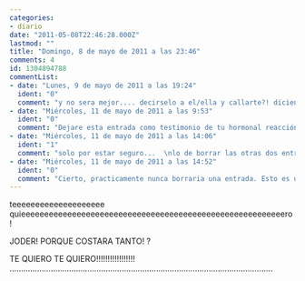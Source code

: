 ```yaml
---
categories:
- diario
date: "2011-05-08T22:46:28.000Z"
lastmod: ""
title: "Domingo, 8 de mayo de 2011 a las 23:46"
comments: 4
id: 1304894788
commentList:
- date: "Lunes, 9 de mayo de 2011 a las 19:24"
  ident: "0"
  comment: "y no sera mejor.... decirselo a el/ella y callarte?! diciendoselo a los cuatro vientos no conseguiras nada..."
- date: "Miércoles, 11 de mayo de 2011 a las 9:53"
  ident: "0"
  comment: "Dejare esta entrada como testimonio de tu hormonal reacción romántica, aunque he borrado las otras dos ya que no aportaban nada diferente a esta, y se hacían bastante incómodas de leer..."
- date: "Miércoles, 11 de mayo de 2011 a las 14:06"
  ident: "1"
  comment: "solo por estar seguro...  \nlo de borrar las otras dos entradas lo has echo como medida SUPER escepcional, no?  \nlo digo por q sea lo q sea, lo de borrar entradas me parece un poco drastico."
- date: "Miércoles, 11 de mayo de 2011 a las 14:52"
  ident: "0"
  comment: "Cierto, practicamente nunca borraria una entrada. Esto es un diario donde cualquiera publica lo que considera oportuno. Pero hay muchas maneras de decir lo mismo"
---
```


teeeeeeeeeeeeeeeeeeee quieeeeeeeeeeeeeeeeeeeeeeeeeeeeeeeeeeeeeeeeeeeeeeeeeeeeeeeeero !  
  
JODER! PORQUE COSTARA TANTO! ?  
  
TE QUIERO TE QUIERO!!!!!!!!!!!!!!!!!  
...................................................................................................................